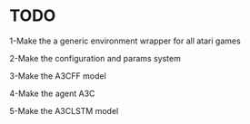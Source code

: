 # TODO
1-Make the a generic environment wrapper for all atari games

2-Make the configuration and params system

3-Make the A3CFF model

4-Make the agent A3C

5-Make the A3CLSTM model
